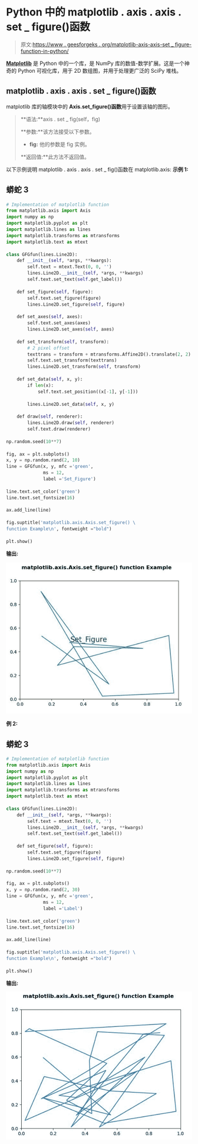 # Python 中的 matplotlib . axis . axis . set _ figure()函数

> 原文:[https://www . geesforgeks . org/matplotlib-axis-axis-set _ figure-function-in-python/](https://www.geeksforgeeks.org/matplotlib-axis-axis-set_figure-function-in-python/)

[**Matplotlib**](https://www.geeksforgeeks.org/python-introduction-matplotlib/) 是 Python 中的一个库，是 NumPy 库的数值-数学扩展。这是一个神奇的 Python 可视化库，用于 2D 数组图，并用于处理更广泛的 SciPy 堆栈。

## matplotlib . axis . axis . set _ figure()函数

matplotlib 库的轴模块中的 **Axis.set_figure()函数**用于设置该轴的图形。

> **语法:**axis . set _ fig(self，fig)
> 
> **参数:**该方法接受以下参数。
> 
> *   **fig:** 他的参数是 fig 实例。
> 
> **返回值:**此方法不返回值。

以下示例说明 matplotlib . axis . axis . set _ fig()函数在 matplotlib.axis:
**示例 1:**

## 蟒蛇 3

```py
# Implementation of matplotlib function
from matplotlib.axis import Axis
import numpy as np 
import matplotlib.pyplot as plt 
import matplotlib.lines as lines 
import matplotlib.transforms as mtransforms 
import matplotlib.text as mtext 

class GFGfun(lines.Line2D): 
    def __init__(self, *args, **kwargs): 
        self.text = mtext.Text(0, 0, '') 
        lines.Line2D.__init__(self, *args, **kwargs) 
        self.text.set_text(self.get_label()) 

    def set_figure(self, figure): 
        self.text.set_figure(figure) 
        lines.Line2D.set_figure(self, figure) 

    def set_axes(self, axes): 
        self.text.set_axes(axes) 
        lines.Line2D.set_axes(self, axes) 

    def set_transform(self, transform): 
        # 2 pixel offset 
        texttrans = transform + mtransforms.Affine2D().translate(2, 2) 
        self.text.set_transform(texttrans) 
        lines.Line2D.set_transform(self, transform) 

    def set_data(self, x, y): 
        if len(x): 
            self.text.set_position((x[-1], y[-1])) 

        lines.Line2D.set_data(self, x, y) 

    def draw(self, renderer): 
        lines.Line2D.draw(self, renderer) 
        self.text.draw(renderer) 

np.random.seed(10**7) 

fig, ax = plt.subplots() 
x, y = np.random.rand(2, 10) 
line = GFGfun(x, y, mfc ='green', 
              ms = 12,  
              label ='Set_Figure') 

line.text.set_color('green') 
line.text.set_fontsize(16) 

ax.add_line(line)

fig.suptitle('matplotlib.axis.Axis.set_figure() \
function Example\n', fontweight ="bold")  

plt.show() 
```

**输出:**

![](img/086a31c5e3a72f23e90ff525c0b33f0e.png)

**例 2:**

## 蟒蛇 3

```py
# Implementation of matplotlib function
from matplotlib.axis import Axis
import numpy as np 
import matplotlib.pyplot as plt 
import matplotlib.lines as lines 
import matplotlib.transforms as mtransforms 
import matplotlib.text as mtext 

class GFGfun(lines.Line2D): 
    def __init__(self, *args, **kwargs): 
        self.text = mtext.Text(0, 0, '') 
        lines.Line2D.__init__(self, *args, **kwargs) 
        self.text.set_text(self.get_label()) 

    def set_figure(self, figure): 
        self.text.set_figure(figure) 
        lines.Line2D.set_figure(self, figure) 

np.random.seed(10**7) 

fig, ax = plt.subplots() 
x, y = np.random.rand(2, 30) 
line = GFGfun(x, y, mfc ='green', 
              ms = 12, 
              label ='Label') 

line.text.set_color('green') 
line.text.set_fontsize(16) 

ax.add_line(line) 

fig.suptitle('matplotlib.axis.Axis.set_figure() \
function Example\n', fontweight ="bold")  

plt.show() 
```

**输出:**

![](img/38a10565007a1ba30dae04c68fed9d75.png)